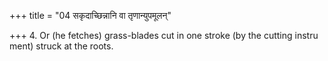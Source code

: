+++
title = "04 सकृदाच्छिन्नानि वा तृणान्युपमूलन्"

+++
4. Or (he fetches) grass-blades cut in one stroke (by the cutting instru ment) struck at the roots.  
